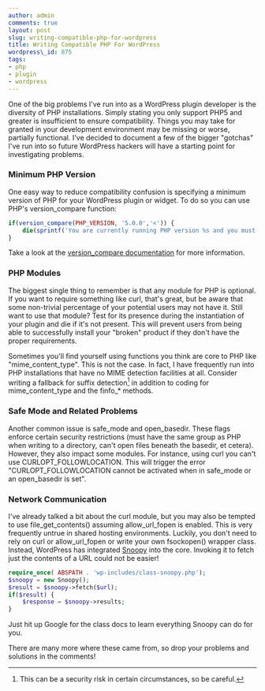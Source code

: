 ```yaml
---
author: admin
comments: true
layout: post
slug: writing-compatible-php-for-wordpress
title: Writing Compatible PHP For WordPress
wordpress\_id: 875
tags:
- php
- plugin
- wordpress
---
```


One of the big problems I've run into as a WordPress plugin developer is the diversity of PHP installations.  Simply stating you only support PHP5 and greater is insufficient to ensure compatibility.  Things you may take for granted in your development environment may be missing or worse, partially functional.  I've decided to document a few of the bigger "gotchas" I've run into so future WordPress hackers will have a starting point for investigating problems.



### Minimum PHP Version


One easy way to reduce compatibility confusion is specifying a minimum version of PHP for your WordPress plugin or widget. To do so you can use PHP's version\_compare function:

```php
if(version_compare(PHP_VERSION, '5.0.0','<')) {
	die(sprintf('You are currently running PHP version %s and you must have at least PHP 5.0.x', PHP_VERSION));
}
```

Take a look at the [version_compare documentation](http://us.php.net/manual/en/function.version-compare.php) for more information.


### PHP Modules


The biggest single thing to remember is that any module for PHP is optional.  If you want to require something like curl, that's great, but be aware that some non-trivial percentage of your potential users may not have it.  Still want to use that module?  Test for its presence during the instantiation of your plugin and die if it's not present.  This will prevent users from being able to successfully install your "broken" product if they don't have the proper requirements.

Sometimes you'll find yourself using functions you think are core to PHP like "mime\_content\_type".  This is not the case.  In fact, I have frequently run into PHP installations that have no MIME detection facilities at all.  Consider writing a fallback for suffix detection[^1] in addition to coding for mime\_content\_type and the finfo\_\* methods.



### Safe Mode and Related Problems


Another common issue is safe\_mode and open\_basedir. These flags enforce certain security restrictions (must have the same group as PHP when writing to a directory, can't open files beneath the basedir, et cetera).  However, they also impact some modules.  For instance, using curl you can't use CURLOPT\_FOLLOWLOCATION.  This will trigger the error "CURLOPT\_FOLLOWLOCATION cannot be activated when in safe\_mode or an open\_basedir is set".



### Network Communication


I've already talked a bit about the curl module, but you may also be tempted to use file\_get\_contents() assuming allow\_url\_fopen is enabled.  This is very frequently untrue in shared hosting environments.  Luckily, you don't need to rely on curl or allow\_url\_fopen or write your own fsockopen() wrapper class.  Instead, WordPress has integrated [Snoopy](http://sourceforge.net/projects/snoopy/) into the core.  Invoking it to fetch just the contents of a URL could not be easier!

```php
require_once( ABSPATH . 'wp-includes/class-snoopy.php');
$snoopy = new Snoopy();
$result = $snoopy->fetch($url);
if($result) {
	$response = $snoopy->results;
}
```

Just hit up Google for the class docs to learn everything Snoopy can do for you.

There are many more where these came from, so drop your problems and solutions in the comments!

[^1]: This can be a security risk in certain circumstances, so be careful.
